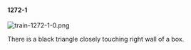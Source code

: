 #### 1272-1
![train-1272-1-0.png](https://github.com/lil-lab/nlvr/raw/master/nlvr/train/images/0/train-1272-1-0.png "train-1272-1-0.png")

There is a black triangle closely touching right wall of a box.